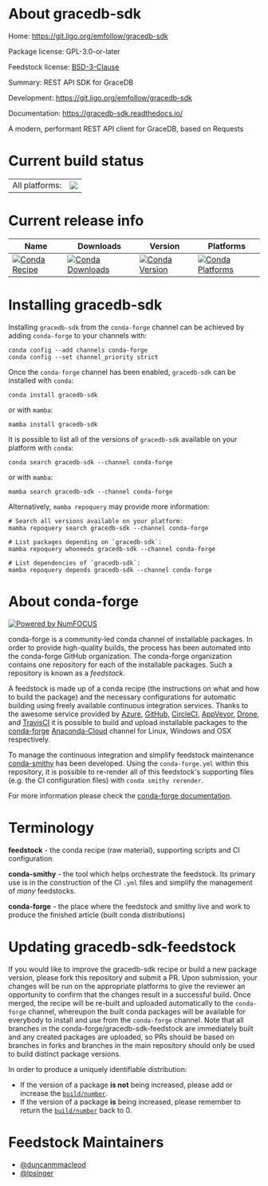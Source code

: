 About gracedb-sdk
=================

Home: https://git.ligo.org/emfollow/gracedb-sdk

Package license: GPL-3.0-or-later

Feedstock license: [BSD-3-Clause](https://github.com/conda-forge/gracedb-sdk-feedstock/blob/main/LICENSE.txt)

Summary: REST API SDK for GraceDB

Development: https://git.ligo.org/emfollow/gracedb-sdk

Documentation: https://gracedb-sdk.readthedocs.io/

A modern, performant REST API client for GraceDB, based on Requests

Current build status
====================


<table><tr><td>All platforms:</td>
    <td>
      <a href="https://dev.azure.com/conda-forge/feedstock-builds/_build/latest?definitionId=8717&branchName=main">
        <img src="https://dev.azure.com/conda-forge/feedstock-builds/_apis/build/status/gracedb-sdk-feedstock?branchName=main">
      </a>
    </td>
  </tr>
</table>

Current release info
====================

| Name | Downloads | Version | Platforms |
| --- | --- | --- | --- |
| [![Conda Recipe](https://img.shields.io/badge/recipe-gracedb--sdk-green.svg)](https://anaconda.org/conda-forge/gracedb-sdk) | [![Conda Downloads](https://img.shields.io/conda/dn/conda-forge/gracedb-sdk.svg)](https://anaconda.org/conda-forge/gracedb-sdk) | [![Conda Version](https://img.shields.io/conda/vn/conda-forge/gracedb-sdk.svg)](https://anaconda.org/conda-forge/gracedb-sdk) | [![Conda Platforms](https://img.shields.io/conda/pn/conda-forge/gracedb-sdk.svg)](https://anaconda.org/conda-forge/gracedb-sdk) |

Installing gracedb-sdk
======================

Installing `gracedb-sdk` from the `conda-forge` channel can be achieved by adding `conda-forge` to your channels with:

```
conda config --add channels conda-forge
conda config --set channel_priority strict
```

Once the `conda-forge` channel has been enabled, `gracedb-sdk` can be installed with `conda`:

```
conda install gracedb-sdk
```

or with `mamba`:

```
mamba install gracedb-sdk
```

It is possible to list all of the versions of `gracedb-sdk` available on your platform with `conda`:

```
conda search gracedb-sdk --channel conda-forge
```

or with `mamba`:

```
mamba search gracedb-sdk --channel conda-forge
```

Alternatively, `mamba repoquery` may provide more information:

```
# Search all versions available on your platform:
mamba repoquery search gracedb-sdk --channel conda-forge

# List packages depending on `gracedb-sdk`:
mamba repoquery whoneeds gracedb-sdk --channel conda-forge

# List dependencies of `gracedb-sdk`:
mamba repoquery depends gracedb-sdk --channel conda-forge
```


About conda-forge
=================

[![Powered by
NumFOCUS](https://img.shields.io/badge/powered%20by-NumFOCUS-orange.svg?style=flat&colorA=E1523D&colorB=007D8A)](https://numfocus.org)

conda-forge is a community-led conda channel of installable packages.
In order to provide high-quality builds, the process has been automated into the
conda-forge GitHub organization. The conda-forge organization contains one repository
for each of the installable packages. Such a repository is known as a *feedstock*.

A feedstock is made up of a conda recipe (the instructions on what and how to build
the package) and the necessary configurations for automatic building using freely
available continuous integration services. Thanks to the awesome service provided by
[Azure](https://azure.microsoft.com/en-us/services/devops/), [GitHub](https://github.com/),
[CircleCI](https://circleci.com/), [AppVeyor](https://www.appveyor.com/),
[Drone](https://cloud.drone.io/welcome), and [TravisCI](https://travis-ci.com/)
it is possible to build and upload installable packages to the
[conda-forge](https://anaconda.org/conda-forge) [Anaconda-Cloud](https://anaconda.org/)
channel for Linux, Windows and OSX respectively.

To manage the continuous integration and simplify feedstock maintenance
[conda-smithy](https://github.com/conda-forge/conda-smithy) has been developed.
Using the ``conda-forge.yml`` within this repository, it is possible to re-render all of
this feedstock's supporting files (e.g. the CI configuration files) with ``conda smithy rerender``.

For more information please check the [conda-forge documentation](https://conda-forge.org/docs/).

Terminology
===========

**feedstock** - the conda recipe (raw material), supporting scripts and CI configuration.

**conda-smithy** - the tool which helps orchestrate the feedstock.
                   Its primary use is in the construction of the CI ``.yml`` files
                   and simplify the management of *many* feedstocks.

**conda-forge** - the place where the feedstock and smithy live and work to
                  produce the finished article (built conda distributions)


Updating gracedb-sdk-feedstock
==============================

If you would like to improve the gracedb-sdk recipe or build a new
package version, please fork this repository and submit a PR. Upon submission,
your changes will be run on the appropriate platforms to give the reviewer an
opportunity to confirm that the changes result in a successful build. Once
merged, the recipe will be re-built and uploaded automatically to the
`conda-forge` channel, whereupon the built conda packages will be available for
everybody to install and use from the `conda-forge` channel.
Note that all branches in the conda-forge/gracedb-sdk-feedstock are
immediately built and any created packages are uploaded, so PRs should be based
on branches in forks and branches in the main repository should only be used to
build distinct package versions.

In order to produce a uniquely identifiable distribution:
 * If the version of a package **is not** being increased, please add or increase
   the [``build/number``](https://docs.conda.io/projects/conda-build/en/latest/resources/define-metadata.html#build-number-and-string).
 * If the version of a package **is** being increased, please remember to return
   the [``build/number``](https://docs.conda.io/projects/conda-build/en/latest/resources/define-metadata.html#build-number-and-string)
   back to 0.

Feedstock Maintainers
=====================

* [@duncanmmacleod](https://github.com/duncanmmacleod/)
* [@lpsinger](https://github.com/lpsinger/)

